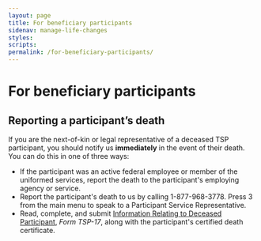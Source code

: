 ```yaml
---
layout: page
title: For beneficiary participants
sidenav: manage-life-changes
styles:
scripts:
permalink: /for-beneficiary-participants/
---
```


# For beneficiary participants

## Reporting a participant’s death


If you are the next-of-kin or legal representative of a deceased TSP participant, you should notify us __immediately__ in the event of their death. You can do this in one of three ways:

+ If the participant was an active federal employee or member of the uniformed services, report the death to the participant's employing agency or service.
+ Report the participant's death to us by calling 1-877-968-3778. Press 3 from the main menu to speak to a Participant Service Representative.
+ Read, complete, and submit [Information Relating to Deceased Participant](https://www.tsp.gov/PDF/formspubs/tsp-17.pdf), *Form TSP-17*, along with the participant's certified death certificate. 



<!-- CONTENT END -->
